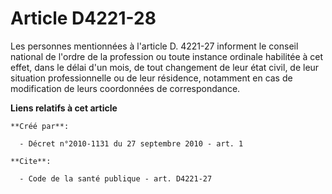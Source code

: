 # Article D4221-28

Les personnes mentionnées à l'article D. 4221-27 informent le conseil national de l'ordre de la profession ou toute instance
ordinale habilitée à cet effet, dans le délai d'un mois, de tout changement de leur état civil, de leur situation
professionnelle ou de leur résidence, notamment en cas de modification de leurs coordonnées de correspondance.

**Liens relatifs à cet article**

	**Créé par**:

	  - Décret n°2010-1131 du 27 septembre 2010 - art. 1

	**Cite**:

	  - Code de la santé publique - art. D4221-27
